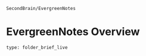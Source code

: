 ```ActivityHistory
SecondBrain/EvergreenNotes
```
# EvergreenNotes Overview
 
```ccard
type: folder_brief_live
```
 
